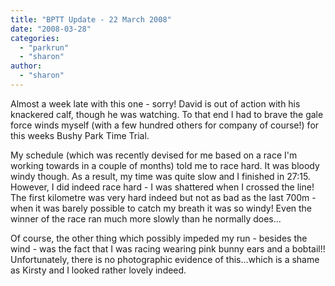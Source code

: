 ```yaml
---
title: "BPTT Update - 22 March 2008"
date: "2008-03-28"
categories: 
  - "parkrun"
  - "sharon"
author: 
  - "sharon"
---
```


Almost a week late with this one - sorry! David is out of action with his knackered calf, though he was watching. To that end I had to brave the gale force winds myself (with a few hundred others for company of course!) for this weeks Bushy Park Time Trial.

My schedule (which was recently devised for me based on a race I'm working towards in a couple of months) told me to race hard. It was bloody windy though. As a result, my time was quite slow and I finished in 27:15. However, I did indeed race hard - I was shattered when I crossed the line! The first kilometre was very hard indeed but not as bad as the last 700m - when it was barely possible to catch my breath it was so windy! Even the winner of the race ran much more slowly than he normally does...

Of course, the other thing which possibly impeded my run - besides the wind - was the fact that I was racing wearing pink bunny ears and a bobtail!! Unfortunately, there is no photographic evidence of this...which is a shame as Kirsty and I looked rather lovely indeed.
